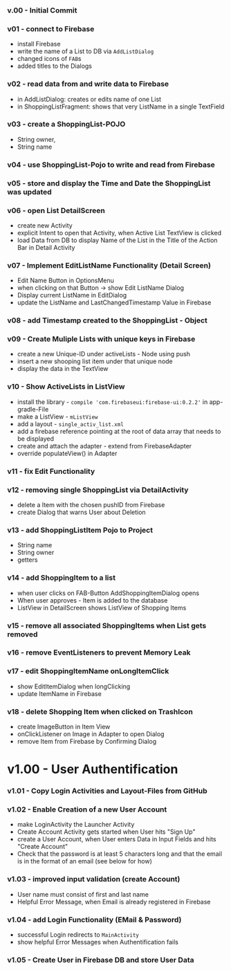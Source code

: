 ### v.00 - Initial Commit

### v01 - connect to Firebase
* install Firebase
* write the name of a List to DB via `AddListDialog`
* changed icons of `FAB`s
* added titles to the Dialogs

### v02 - read data from and write data to Firebase
* in AddListDialog: creates or edits name of one List
* in ShoppingListFragment: shows that very ListName in a single TextField

### v03 - create a ShoppingList-POJO
* String owner,
* String name

### v04 - use ShoppingList-Pojo to write and read from Firebase

### v05 - store and display the Time and Date the ShoppingList was updated

### v06 - open List DetailScreen
* create new Activity
* explicit Intent to open that Activity, when Active List TextView is clicked
* load Data from DB to display Name of the List in the Title of the Action Bar in Detail Activity

### v07 - Implement EditListName Functionality (Detail Screen)
* Edit Name Button in OptionsMenu
* when clicking on that Button -> show Edit ListName Dialog
* Display current ListName in EditDialog
* update the ListName and LastChangedTimestamp Value in Firebase

### v08 - add Timestamp created to the ShoppingList - Object

### v09 - Create Muliple Lists with unique keys in Firebase
* create a new Unique-ID under activeLists - Node using push
* insert a new shooping list item under that unique node
* display the data in the TextView

### v10 - Show ActiveLists in ListView
* install the library - `compile 'com.firebaseui:firebase-ui:0.2.2'` in app-gradle-File
* make a ListView - `mListView`
* add a layout - `single_activ_list.xml`
* add a firebase reference pointing at the root of data array that needs to be displayed
* create and attach the adapter - extend from FirebaseAdapter
* override populateView() in Adapter

### v11 - fix Edit Functionality

### v12 - removing single ShoppingList via DetailActivity
* delete a Item with the chosen pushID from Firebase
* create Dialog that warns User about Deletion

### v13 - add ShoppingListItem Pojo to Project
* String name
* String owner
* getters

### v14 - add ShoppingItem to a list
 * when user clicks on FAB-Button AddShoppingItemDialog opens
 * When user approves - Item is added to the database
 * ListView in DetailScreen shows ListView of Shopping Items

### v15 - remove all associated ShoppingItems when List gets removed

### v16 - remove EventListeners to prevent Memory Leak

### v17 - edit ShoppingItemName onLongItemClick
* show EditItemDialog when longClicking
* update ItemName in Firebase

### v18 - delete Shopping Item when clicked on TrashIcon
* create ImageButton in Item View
* onClickListener on Image in Adapter to open Dialog
* remove Item from Firebase by Confirming Dialog

# v1.00 - User Authentification

### v1.01 - Copy Login Activities and Layout-Files from GitHub

### v1.02 - Enable Creation of a new User Account
* make LoginActivity the Launcher Activity
* Create Account Activity gets started when User hits "Sign Up"
* create a User Account, when User enters Data in Input Fields and hits "Create Account"
* Check that the password is at least 5 characters long and that the email is in the format of an email (see below for how)

### v1.03 - improved input validation (create Account)
* User name must consist of first and last name
* Helpful Error Message, when Email is already registered in Firebase

### v1.04 - add Login Functionality (EMail & Password)
* successful Login redirects to `MainActivity`
* show helpful Error Messages when Authentification fails

### v1.05 - Create User in Firebase DB and store User Data